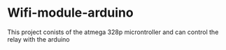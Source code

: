 # Wifi-module-arduino

This project conists of the atmega 328p microntroller and can control the relay with the arduino
